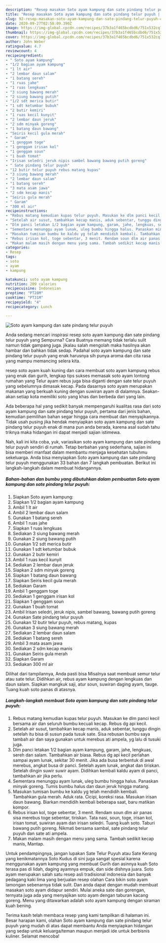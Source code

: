 ```yaml
---
description: "Resep masakan Soto ayam kampung dan sate pindang telur puyuh | Cara Buat Soto ayam kampung dan sate pindang telur puyuh Yang Sedap"
title: "Resep masakan Soto ayam kampung dan sate pindang telur puyuh | Cara Buat Soto ayam kampung dan sate pindang telur puyuh Yang Sedap"
slug: 92-resep-masakan-soto-ayam-kampung-dan-sate-pindang-telur-puyuh-cara-buat-soto-ayam-kampung-dan-sate-pindang-telur-puyuh-yang-sedap
date: 2020-09-27T02:58:09.390Z
image: https://img-global.cpcdn.com/recipes/37b3a1f465bcdbd6/751x532cq70/soto-ayam-kampung-dan-sate-pindang-telur-puyuh-foto-resep-utama.jpg
thumbnail: https://img-global.cpcdn.com/recipes/37b3a1f465bcdbd6/751x532cq70/soto-ayam-kampung-dan-sate-pindang-telur-puyuh-foto-resep-utama.jpg
cover: https://img-global.cpcdn.com/recipes/37b3a1f465bcdbd6/751x532cq70/soto-ayam-kampung-dan-sate-pindang-telur-puyuh-foto-resep-utama.jpg
author: John Weber
ratingvalue: 4.7
reviewcount: 4
recipeingredient:
- " Soto ayam kampung"
- "1/2 bagian ayam kampung"
- "1 lt air"
- "2 lembar daun salam"
- "1 batang sereh"
- "1 ruas jahe"
- "1 ruas lengkuas"
- "3 siung bawang merah"
- "2 siung bawang putih"
- "1/2 sdt merica butir"
- "1 sdt ketumbar bubuk"
- "2 butir kemiri"
- "1 ruas kecil kunyit"
- "2 lembar daun jeruk"
- "2 sdm minyak goreng"
- "1 batang daun bawang"
- "Seiris kecil gula merah"
- " Garam"
- "1 genggam toge"
- "1 genggam irisan kol"
- "1 genggam soun"
- "1 buah tomat"
- "Irisan seledri jeruk nipis sambel bawang bawang putih goreng"
- " Sate pindang telur puyuh"
- "12 butir telur puyuh rebus matang kupas"
- "3 siung bawang merah"
- "2 lembar daun salam"
- "1 batang sereh"
- "3 mata asam jawa"
- "2 sdm kecap manis"
- "Seiris gula merah"
- " Garam"
- "300 ml air"
recipeinstructions:
- "Rebus matang kemudian kupas telur puyuh. Masukan ke dlm panci kecil bersama air dan seluruh bumbu kecuali kecap. Rebus dg api kecil."
- "Setelah air susut, tambahkan kecap manis, aduk sebentar, tunggu dingin setelah itu bisa di susun pada tusuk sate. Sisa rebusan bumbu saya tambah air dan saya gunakan untuk merebus ati ampela, yg lalu di tusuki juga."
- "Dlm panci letakan 1/2 bagian ayam kampung, garam, jahe, lengkuas, sereh dan salam. Tambahkan air biasa. Rebus dg api kecil perlahan sampai ayam lunak, sekitar 30 menit. Jika ada busa terbentuk di awal merebus, angkat busa dr panci. Setelah ayam lunak, angkat dan tiriskan. Setelah dingin suwir suwir ayam. Didihkan kembali kaldu ayam di panci, tambahkan air jika perlu."
- "Sementara menunggu ayam lunak, uleg bumbu hingga halus. Panaskan minyak goreng. Tumis bumbu halus dan daun jeruk hingga matang."
- "Masukan tumisan bumbu ke kaldu yg telah mendidih kembali. Tambahkan gula merah. Aduk rata. Cicipi, koreksi rasa. Masukan irisan daun bawang. Biarkan mendidih kembali beberapa saat, baru matikan kompor."
- "Rebus irisan kol, toge sebentar, 3 menit. Rendam soun dlm air panas sisa merebus toge sebentar, tiriskan. Tata nasi, soun, toge, irisan kol, irisan tomat, suwiran ayam dan irisan seledri. Tuang kuah soto. Taburi bawang putih goreng. Nikmati bersama sambal, sate pindang telur puyuh dan sate ati ampela."
- "Makan malam masih dengan menu yang sama. Tambah sedikit kecap manis, Mantap."
categories:
- Resep
tags:
- soto
- ayam
- kampung

katakunci: soto ayam kampung 
nutrition: 209 calories
recipecuisine: Indonesian
preptime: "PT28M"
cooktime: "PT31M"
recipeyield: "4"
recipecategory: Lunch

---
```



![Soto ayam kampung dan sate pindang telur puyuh](https://img-global.cpcdn.com/recipes/37b3a1f465bcdbd6/751x532cq70/soto-ayam-kampung-dan-sate-pindang-telur-puyuh-foto-resep-utama.jpg)

Anda sedang mencari inspirasi resep soto ayam kampung dan sate pindang telur puyuh yang Sempurna? Cara Buatnya memang tidak terlalu sulit namun tidak gampang juga. jikalau salah mengolah maka hasilnya akan hambar dan bahkan tidak sedap. Padahal soto ayam kampung dan sate pindang telur puyuh yang enak harusnya sih punya aroma dan cita rasa yang mampu memancing selera kita.

resep soto ayam kuah kuning dan cara membuat soto ayam kampung rebus yang enak dan gurih, lengkap tips sukses memasak soto ayam lontong rumahan yang Telur ayam rebus juga bisa diganti dengan sate telur puyuh yang sebelumnya dimasak kecap. Pada dasarnya soto ayam merupakan makanan yang berkuah kuning dengan suwiran ayam di dalamnya. Seakan-akan setiap kota memiliki soto yang khas dan berbeda dari yang lain.

Ada beberapa hal yang sedikit banyak mempengaruhi kualitas rasa dari soto ayam kampung dan sate pindang telur puyuh, pertama dari jenis bahan, kemudian pemilihan bahan segar hingga cara membuat dan menyajikannya. Tidak usah pusing jika hendak menyiapkan soto ayam kampung dan sate pindang telur puyuh enak di mana pun anda berada, karena asal sudah tahu triknya maka hidangan ini dapat menjadi sajian istimewa.


Nah, kali ini kita coba, yuk, variasikan soto ayam kampung dan sate pindang telur puyuh sendiri di rumah. Tetap berbahan yang sederhana, sajian ini bisa memberi manfaat dalam membantu menjaga kesehatan tubuhmu sekeluarga. Anda bisa menyiapkan Soto ayam kampung dan sate pindang telur puyuh menggunakan 33 bahan dan 7 langkah pembuatan. Berikut ini langkah-langkah dalam membuat hidangannya.

<!--inarticleads1-->

##### Bahan-bahan dan bumbu yang dibutuhkan dalam pembuatan Soto ayam kampung dan sate pindang telur puyuh:

1. Siapkan  Soto ayam kampung:
1. Siapkan 1/2 bagian ayam kampung
1. Ambil 1 lt air
1. Ambil 2 lembar daun salam
1. Gunakan 1 batang sereh
1. Ambil 1 ruas jahe
1. Siapkan 1 ruas lengkuas
1. Sediakan 3 siung bawang merah
1. Gunakan 2 siung bawang putih
1. Gunakan 1/2 sdt merica butir
1. Gunakan 1 sdt ketumbar bubuk
1. Gunakan 2 butir kemiri
1. Ambil 1 ruas kecil kunyit
1. Sediakan 2 lembar daun jeruk
1. Siapkan 2 sdm minyak goreng
1. Siapkan 1 batang daun bawang
1. Siapkan Seiris kecil gula merah
1. Sediakan  Garam
1. Ambil 1 genggam toge
1. Sediakan 1 genggam irisan kol
1. Siapkan 1 genggam soun
1. Gunakan 1 buah tomat
1. Ambil Irisan seledri, jeruk nipis, sambel bawang, bawang putih goreng
1. Gunakan  Sate pindang telur puyuh
1. Gunakan 12 butir telur puyuh, rebus matang, kupas
1. Gunakan 3 siung bawang merah
1. Sediakan 2 lembar daun salam
1. Sediakan 1 batang sereh
1. Ambil 3 mata asam jawa
1. Sediakan 2 sdm kecap manis
1. Gunakan Seiris gula merah
1. Siapkan  Garam
1. Sediakan 300 ml air


Dilihat dari tampilannya, Anda pasti bisa Misalnya saat membuat semur telur atau sate telur. Didihkan air, rebus ayam kampung dengan lengkuas dan daun salam. Siapkan mangkuk saji, atur soun, suwiran daging ayam, tauge. Tuang kuah soto panas di atasnya. 

<!--inarticleads2-->

##### Langkah-langkah membuat Soto ayam kampung dan sate pindang telur puyuh:

1. Rebus matang kemudian kupas telur puyuh. Masukan ke dlm panci kecil bersama air dan seluruh bumbu kecuali kecap. Rebus dg api kecil.
1. Setelah air susut, tambahkan kecap manis, aduk sebentar, tunggu dingin setelah itu bisa di susun pada tusuk sate. Sisa rebusan bumbu saya tambah air dan saya gunakan untuk merebus ati ampela, yg lalu di tusuki juga.
1. Dlm panci letakan 1/2 bagian ayam kampung, garam, jahe, lengkuas, sereh dan salam. Tambahkan air biasa. Rebus dg api kecil perlahan sampai ayam lunak, sekitar 30 menit. Jika ada busa terbentuk di awal merebus, angkat busa dr panci. Setelah ayam lunak, angkat dan tiriskan. Setelah dingin suwir suwir ayam. Didihkan kembali kaldu ayam di panci, tambahkan air jika perlu.
1. Sementara menunggu ayam lunak, uleg bumbu hingga halus. Panaskan minyak goreng. Tumis bumbu halus dan daun jeruk hingga matang.
1. Masukan tumisan bumbu ke kaldu yg telah mendidih kembali. Tambahkan gula merah. Aduk rata. Cicipi, koreksi rasa. Masukan irisan daun bawang. Biarkan mendidih kembali beberapa saat, baru matikan kompor.
1. Rebus irisan kol, toge sebentar, 3 menit. Rendam soun dlm air panas sisa merebus toge sebentar, tiriskan. Tata nasi, soun, toge, irisan kol, irisan tomat, suwiran ayam dan irisan seledri. Tuang kuah soto. Taburi bawang putih goreng. Nikmati bersama sambal, sate pindang telur puyuh dan sate ati ampela.
1. Makan malam masih dengan menu yang sama. Tambah sedikit kecap manis, Mantap.


Untuk pendampingnya, jangan lupakan Sate Telur Puyuh atau Sate Kerang yang kenikmatannya Soto Kudus di sini juga sangat spesial karena menggunakan ayam kampung yang membuat Gurih dan asinnya kuah Soto terasa pas di lidah, daging ayamnya empuk, dan side dishnya juara. Soto ayam merupakan salah satu resep asli tradisional indonesia dan banyak pedagang kaki lima yang berjualan resep olahan Cara bikin soto ayam lamongan sebenarnya tidak sulit. Dan anda dapat dengan mudah membuat masakan soto ayam didapur sendiri. Mulai aneka sate dan gorengan, ternyata juga ada yang menyajikan soto ayam dengan taburan kacang goreng. Menu yang ditawarkan adalah soto ayam kampung dengan siraman kuah bening. 

Terima kasih telah membaca resep yang kami tampilkan di halaman ini. Besar harapan kami, olahan Soto ayam kampung dan sate pindang telur puyuh yang mudah di atas dapat membantu Anda menyiapkan hidangan yang sedap untuk keluarga/teman maupun menjadi ide untuk berbisnis kuliner. Selamat mencoba!
